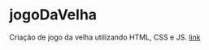# jogoDaVelha
Criação de jogo da velha utilizando HTML, CSS e JS.
[link](https://viniciusdeab.github.io/jogoDaVelha/)

